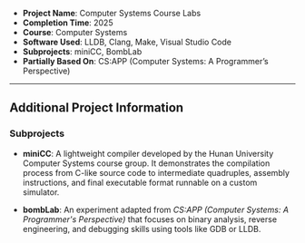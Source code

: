 - **Project Name**: Computer Systems Course Labs
- **Completion Time**: 2025
- **Course**: Computer Systems
- **Software Used**: LLDB, Clang, Make, Visual Studio Code
- **Subprojects**: miniCC, BombLab
- **Partially Based On**: CS:APP (Computer Systems: A Programmer’s Perspective)

---

## Additional Project Information

### Subprojects

- **miniCC**: A lightweight compiler developed by the Hunan University Computer Systems course group. It demonstrates the compilation process from C-like source code to intermediate quadruples, assembly instructions, and final executable format runnable on a custom simulator.

- **bombLab**: An experiment adapted from *CS:APP (Computer Systems: A Programmer's Perspective)* that focuses on binary analysis, reverse engineering, and debugging skills using tools like GDB or LLDB.
